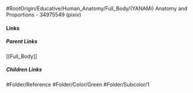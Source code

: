 #RootOrigin/Educative/Human_Anatomy/Full_Body/(YANAMi) Anatomy and Proportions - 34975549 (pixiv)
#### Links
##### Parent Links
[[Full_Body]]
##### Children Links
#Folder/Reference
#Folder/Color/Green
#Folder/Subcolor/1
